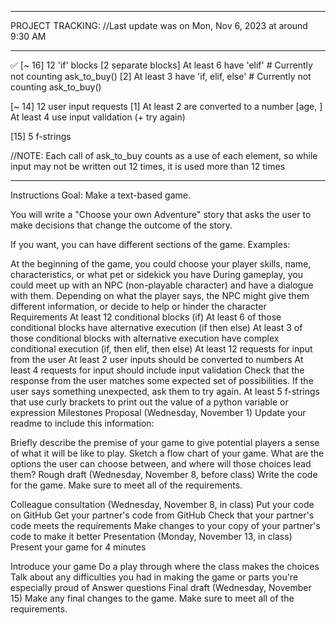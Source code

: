 - - - - - - - - - - - - - - - - - - - - - - - - - - - - - - - - - - - - - - - - - - 
PROJECT TRACKING:
//Last update was on Mon, Nov 6, 2023 at around 9:30 AM
- - - - - - - - - - - - - - - - - - - - - - - - - - - - - - - - - - - - - - - - - - 
✅ [~ 16] 12 'if' blocks
    [2 separate blocks] At least 6 have 'elif' # Currently not counting ask_to_buy()
    [2] At least 3 have 'if, elif, else' # Currently not counting ask_to_buy()

[~ 14] 12 user input requests 
    [1] At least 2 are converted to a number
    [age, ] At least 4 use input validation (+ try again)

[15] 5 f-strings

//NOTE: Each call of ask_to_buy counts as a use of each element, so while input may not be written out 12 times, it is used more than 12 times
- - - - - - - - - - - - - - - - - - - - - - - - - - - - - - - - - - - - - - - - - - 

Instructions
Goal: Make a text-based game.

You will write a "Choose your own Adventure" story that asks the user to make decisions that change the outcome of the story.

If you want, you can have different sections of the game. Examples:

At the beginning of the game, you could choose your player skills, name, characteristics, or what pet or sidekick you have
During gameplay, you could meet up with an NPC (non-playable character) and have a dialogue with them. Depending on what the player says, the NPC might give them different information, or decide to help or hinder the character
Requirements
At least 12 conditional blocks (if)
At least 6 of those conditional blocks have alternative execution (if then else)
At least 3 of those conditional blocks with alternative execution have complex conditional execution (if, then elif, then else)
At least 12 requests for input from the user
At least 2 user inputs should be converted to numbers
At least 4 requests for input should include input validation
Check that the response from the user matches some expected set of possibilities. If the user says something unexpected, ask them to try again.
At least 5 f-strings that use curly brackets to print out the value of a python variable or expression
Milestones
Proposal (Wednesday, November 1)
Update your readme to include this information:

Briefly describe the premise of your game to give potential players a sense of what it will be like to play.
Sketch a flow chart of your game. What are the options the user can choose between, and where will those choices lead them?
Rough draft (Wednesday, November 8, before class)
Write the code for the game. Make sure to meet all of the requirements.

Colleague consultation (Wednesday, November 8, in class)
Put your code on GitHub
Get your partner's code from GitHub
Check that your partner's code meets the requirements
Make changes to your copy of your partner's code to make it better
Presentation (Monday, November 13, in class)
Present your game for 4 minutes

Introduce your game
Do a play through where the class makes the choices
Talk about any difficulties you had in making the game or parts you're especially proud of
Answer questions
Final draft (Wednesday, November 15)
Make any final changes to the game. Make sure to meet all of the requirements.

